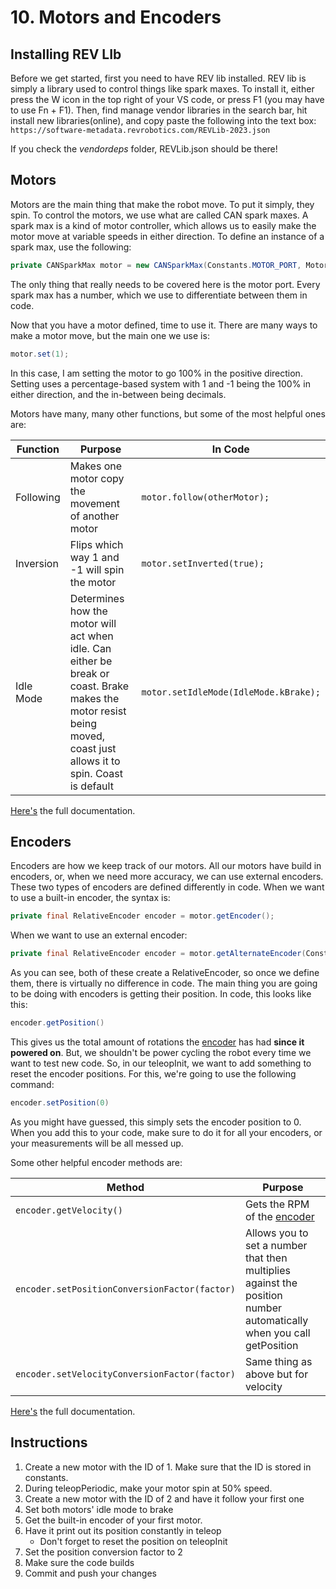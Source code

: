 # 10. Motors and Encoders

## Installing REV LIb

Before we get started, first you need to have REV lib installed. REV lib is simply a library used to control things like spark maxes. To install it, either press the W icon in the top right of your VS code, or press F1 (you may have to use Fn + F1). Then, find manage vendor libraries in the search bar, hit install new libraries(online), and copy paste the following into the text box: `https://software-metadata.revrobotics.com/REVLib-2023.json`

If you check the *vendordeps* folder, REVLib.json should be there!

## Motors

Motors are the main thing that make the robot move. To put it simply, they spin. To control the motors, we use what are called CAN spark maxes. A spark max is a kind of motor controller, which allows us to easily make the motor move at variable speeds in either direction. To define an instance of a spark max, use the following:
```java
private CANSparkMax motor = new CANSparkMax(Constants.MOTOR_PORT, MotorType.kBrushless);
```
The only thing that really needs to be covered here is the motor port. Every spark max has a number, which we use to differentiate between them in code.

Now that you have a motor defined, time to use it. There are many ways to make a motor move, but the main one we use is:
```java
motor.set(1);
```
In this case, I am setting the motor to go 100% in the positive direction. Setting uses a percentage-based system with 1 and -1 being the 100% in either direction, and the in-between being decimals. 

Motors have many, many other functions, but some of the most helpful ones are:

|Function|Purpose|In Code|
|---|---|---|
|Following|Makes one motor copy the movement of another motor|`motor.follow(otherMotor);`|
|Inversion|Flips which way 1 and -1 will spin the motor|`motor.setInverted(true);`|
|Idle Mode|Determines how the motor will act when idle. Can either be break or coast. Brake makes the motor resist being moved, coast just allows it to spin. Coast is default|`motor.setIdleMode(IdleMode.kBrake);`|

[Here's](https://codedocs.revrobotics.com/java/com/revrobotics/cansparkmax) the full documentation.

## Encoders

Encoders are how we keep track of our motors. All our motors have build in encoders, or, when we need more accuracy, we can use external encoders. These two types of encoders are defined differently in code. When we want to use a built-in encoder, the syntax is:
```java
private final RelativeEncoder encoder = motor.getEncoder();
```
When we want to use an external encoder:
```java
private final RelativeEncoder encoder = motor.getAlternateEncoder(Constants.COUNTS_PER_REVOLUTION);
```

As you can see, both of these create a RelativeEncoder, so once we define them, there is virtually no difference in code. The main thing you are going to be doing with encoders is getting their position. In code, this looks like this:
```java
encoder.getPosition()
```
This gives us the total amount of rotations the <u>encoder</u> has had **since it powered on**. But, we shouldn't be power cycling the robot every time we want to test new code. So, in our teleopInit, we want to add something to reset the encoder positions. For this, we're going to use the following command:
```java 
encoder.setPosition(0)
```
As you might have guessed, this simply sets the encoder position to 0. When you add this to your code, make sure to do it for all your encoders, or your measurements will be all messed up. 

Some other helpful encoder methods are:

|Method|Purpose|
|---|---|
|`encoder.getVelocity()`|Gets the RPM of the <u>encoder</u>|
|`encoder.setPositionConversionFactor(factor)`|Allows you to set a number that then multiplies against the position number automatically when you call getPosition|
|`encoder.setVelocityConversionFactor(factor)`|Same thing as above but for velocity|

[Here's](https://codedocs.revrobotics.com/java/com/revrobotics/relativeencoder#method.detail) the full documentation.

## Instructions

1. Create a new motor with the ID of 1. Make sure that the ID is stored in constants.
2. During teleopPeriodic, make your motor spin at 50% speed.
3. Create a new motor with the ID of 2 and have it follow your first one
4. Set both motors' idle mode to brake
5. Get the built-in encoder of your first motor.
6. Have it print out its position constantly in teleop
   -  Don't forget to reset the position on teleopInit
7. Set the position conversion factor to 2
8. Make sure the code builds
9. Commit and push your changes
